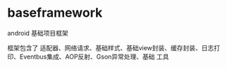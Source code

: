 # baseframework
android 基础项目框架

框架包含了 适配器、网络请求、基础样式、基础view封装、缓存封装、日志打印、Eventbus集成、AOP反射、Gson异常处理、基础 工具
